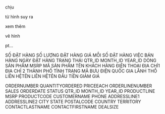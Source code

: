 <!-- 🍀 2. Viết Requirement cần phân tích -->
chịu
<!-- 🍀 3. Xác định các DIM, FACT -->
từ hình suy ra
<!-- 🍀 4. Vẽ voi DIM -->
xem thêm
<!-- 🍀 5. Xây dựng một dashboard trên dữ liệu này theo requirement. -->
vẽ hình
<!-- 🍀 6. Phân tích trên dashboard vừa xây dựng. -->
pt...
<!--  -->

SỐ ĐẶT HÀNG
SỐ LƯỢNG ĐẶT HÀNG
GIÁ MỖI
SỐ ĐẶT HÀNG
VIỆC BÁN HÀNG
NGÀY ĐẶT HÀNG
TRẠNG THÁI
QTR_ID
MONTH_ID
YEAR_ID
DÒNG SẢN PHẨM
MSRP
MÃ SẢN PHẨM
TÊN KHÁCH HÀNG
ĐIỆN THOẠI
ĐỊA CHỈ1
ĐỊA CHỈ 2
THÀNH PHỐ
TÌNH TRẠNG
MÃ BƯU ĐIỆN
QUỐC GIA
LÃNH THỔ
LIÊN HỆTÊN
LIÊN HỆTÊN ĐẦU TIÊN
GIẢM GIÁ

<!--  !-->

ORDERNUMBER
QUANTITYORDERED
PRICEEACH
ORDERLINENUMBER
SALES
ORDERDATE
STATUS
QTR_ID
MONTH_ID
YEAR_ID
PRODUCTLINE
MSRP
PRODUCTCODE
CUSTOMERNAME
PHONE
ADDRESSLINE1
ADDRESSLINE2
CITY
STATE
POSTALCODE
COUNTRY
TERRITORY
CONTACTLASTNAME
CONTACTFIRSTNAME
DEALSIZE
